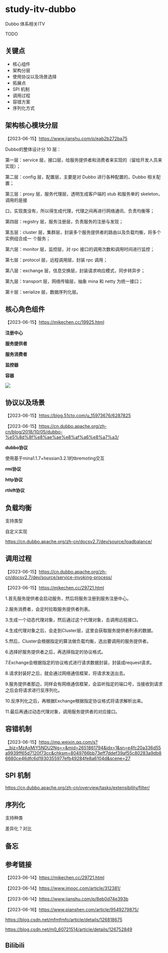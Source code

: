 # study-itv-dubbo #

Dubbo 体系相关ITV

TODO

## 关键点

- 核心组件
- 架构分层
- 使用协议以及场景选择
- 拓展点
- SPI 机制
- 调用过程
- 容错方案
- 序列化方式



## 架构核心模块分层

【2023-06-15】https://www.jianshu.com/p/eab2b272ba75

Dubbo的整体设计分 10 层：

第一层：service 层，接口层，给服务提供者和消费者来实现的（留给开发人员来实现）；

第二层：config 层，配置层，主要是对 Dubbo 进行各种配置的，Dubbo 相关配置；

第三层：proxy 层，服务代理层，透明生成客户端的 stub 和服务单的 skeleton，调用的是接

口，实现类没有，所以得生成代理，代理之间再进行网络通讯、负责均衡等；

第四层：registry 层，服务注册层，负责服务的注册与发现；

第五层：cluster 层，集群层，封装多个服务提供者的路由以及负载均衡，将多个实例组合成一 个服务；

第六层：monitor 层，监控层，对 rpc 接口的调用次数和调用时间进行监控；

第七层：protocol 层，远程调用层，封装 rpc 调用；

第八层：exchange 层，信息交换层，封装请求响应模式，同步转异步；

第九层：transport 层，网络传输层，抽象 mina 和 netty 为统一接口；

第十层：serialize 层，数据序列化层。



## 核心角色组件

【2023-06-15】https://mikechen.cc/19925.html

**注册中心**

**服务提供者**

**服务消费者**

**监控器**

**容器**

![](https://static.mikechen.cc/wp-content/uploads/2022/10/dubbo-principle-01.png)



## 协议以及场景

【2023-06-15】https://blog.51cto.com/u_15973676/6287825

【2023-06-15】https://cn.dubbo.apache.org/zh-cn/blog/2018/10/05/dubbo-%e5%8d%8f%e8%ae%ae%e8%af%a6%e8%a7%a3/

**dubbo协议**

使用基于mina1.1.7+hessian3.2.1的tbremoting交互

**rmi协议**

**http协议**

**rthift协议**



## 负载均衡

支持类型

自定义实现

https://cn.dubbo.apache.org/zh-cn/docsv2.7/dev/source/loadbalance/



## 调用过程

【2023-06-15】https://cn.dubbo.apache.org/zh-cn/docsv2.7/dev/source/service-invoking-process/

【2023-06-15】https://mikechen.cc/29721.html

1.首先服务提供者会启动服务，然后将服务注册到服务注册中心。

2.服务消费者，会定时拉取服务提供者列表。

3.生成一个动态代理对象，然后通过这个代理对象，去调用远程接口。

4.生成代理对象之后，会走到Cluster层，这里会获取服务提供者列表的数据。

5.然后，Cluster会根据指定的算法做负载均衡，选出要调用的服务提供者。

6.选择好服务提供者之后，再选择指定的协议格式。

7.Exchange会根据指定的协议格式进行请求数据封装，封装成request请求。

8.请求封装好之后，就会通过网络通信框架，将请求发送出去。

9.服务提供者那边，同样会有网络通信框架，会监听指定的端口号，当接收到请求之后会将请求进行反序列化。

10.反序列化之后，再根据Exchange根据指定协议格式将请求解析出来。

11.最后再通过动态代理对象，调用服务提供者的对应接口。



## 容错机制

【2023-06-15】https://mp.weixin.qq.com/s?__biz=MzAxMjY5NDU2Ng==&mid=2651861794&idx=1&sn=e4fc20a336d55a9939ff65d7120f73cc&chksm=8049766bb73eff7ddef39af55c80283a9db86680ce46dfc6d1930355977efb49284fe8a6104d&scene=27



## SPI 机制 

https://cn.dubbo.apache.org/zh-cn/overview/tasks/extensibility/filter/





## 序列化

支持种类

差异化？对比



## 备忘





## 参考链接

【2023-06-14】https://mikechen.cc/29721.html

【2023-06-14】https://www.imooc.com/article/312381/

【2023-06-14】https://www.jianshu.com/p/8eb0d74e393b

【2023-06-16】https://www.pianshen.com/article/9549279875/

https://blog.csdn.net/mfmfmfo/article/details/126818675

https://blog.csdn.net/m0_60721514/article/details/126752849



## Bilibili

